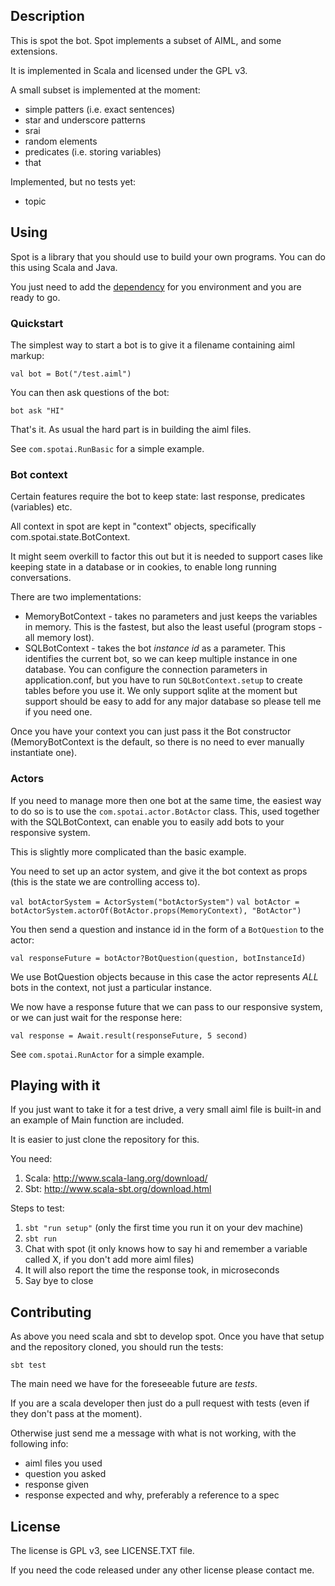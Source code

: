 ## Description

This is spot the bot. Spot implements a subset of AIML, and some extensions.

It is implemented in Scala and licensed under the GPL v3.

A small subset is implemented at the moment:
- simple patters (i.e. exact sentences)
- star and underscore patterns
- srai
- random elements
- predicates (i.e. storing variables)
- that

Implemented, but no tests yet:
- topic

## Using

Spot is a library that you should use to build your own programs. You can do this using Scala and Java.

You just need to add the [dependency](https://mvnrepository.com/artifact/com.github.mariusfeteanu/spot_2.11/1.0.0) for you environment and you are ready to go.

### Quickstart

The simplest way to start a bot is to give it a filename containing aiml markup:

`val bot = Bot("/test.aiml")`

You can then ask questions of the bot:

`bot ask "HI"`

That's it. As usual the hard part is in building the aiml files.

See `com.spotai.RunBasic` for a simple example.

### Bot context

Certain features require the bot to keep state: last response, predicates (variables) etc.

All context in spot are kept in "context" objects, specifically com.spotai.state.BotContext.

It might seem overkill to factor this out but it is needed to support cases like keeping state in a database or in cookies, to enable long running conversations.

There are two implementations:

- MemoryBotContext - takes no parameters and just keeps the variables in memory. This is the fastest, but also the least useful (program stops - all memory lost).
- SQLBotContext - takes the bot _instance id_ as a parameter. This identifies the current bot, so we can keep multiple instance in one database. You can configure the connection parameters in application.conf, but you have to run `SQLBotContext.setup` to create tables before you use it. We only support sqlite at the moment but support should be easy to add for any major database so please tell me if you need one.

Once you have your context you can just pass it the Bot constructor (MemoryBotContext is the default, so there is no need to ever manually instantiate one).

### Actors

If you need to manage more then one bot at the same time, the easiest way to do so is to use the `com.spotai.actor.BotActor` class. This, used together with the SQLBotContext, can enable you to easily add bots to your responsive system.

This is slightly more complicated than the basic example.

You need to set up an actor system, and give it the bot context as props (this is the state we are controlling access to).

`val botActorSystem = ActorSystem("botActorSystem")`
`val botActor = botActorSystem.actorOf(BotActor.props(MemoryContext), "BotActor")`

You then send a question and instance id in the form of a `BotQuestion` to the actor:

`val responseFuture = botActor?BotQuestion(question, botInstanceId)`

We use BotQuestion objects because in this case the actor represents *ALL* bots in the context, not just a particular instance.

We now have a response future that we can pass to our responsive system, or we can just wait for the response here:

`val response = Await.result(responseFuture, 5 second)`

See `com.spotai.RunActor` for a simple example.

## Playing with it

If you just want to take it for a test drive, a very small aiml file is built-in and an example of Main function are included.

It is easier to just clone the repository for this.

You need:

1. Scala: http://www.scala-lang.org/download/
2. Sbt: http://www.scala-sbt.org/download.html

Steps to test:

1. ```sbt "run setup"``` (only the first time you run it on your dev machine)
2. ```sbt run```
3. Chat with spot (it only knows how to say hi and remember a variable called X, if you don't add more aiml files)
4. It will also report the time the response took, in microseconds
5. Say bye to close

## Contributing

As above you need scala and sbt to develop spot. Once you have that setup and the repository cloned, you should run the tests:

`sbt test`

The main need we have for the foreseeable future are _tests_.

If you are a scala developer then just do a pull request with tests (even if they don't pass at the moment).

Otherwise just send me a message with what is not working, with the following info:
- aiml files you used
- question you asked
- response given
- response expected and why, preferably a reference to a spec

## License

The license is GPL v3, see LICENSE.TXT file.

If you need the code released under any other license please contact me.
